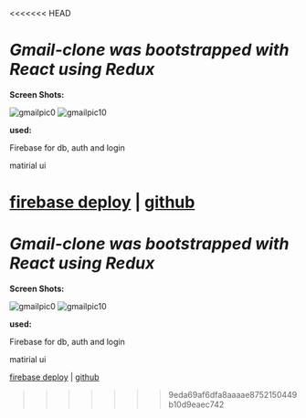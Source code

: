 <<<<<<< HEAD
# _Gmail-clone was bootstrapped with React using Redux_

**Screen Shots:**

![gmailpic0](https://user-images.githubusercontent.com/80868084/133536198-53b5cc1e-9094-4ba9-9d4b-6c4c61f0534b.jpg)
![gmailpic10](https://user-images.githubusercontent.com/80868084/133536213-4d0be68d-09ab-47ba-a7e6-30557ab7bf97.jpg)

**used:**

Firebase for db, auth and login

matirial ui

[firebase deploy](https://fir-c3a65.web.app/) |
[github](https://github.com/OritLeshem/gmail-clone)
=======
# *Gmail-clone was bootstrapped with React using Redux*

**Screen Shots:**



![gmailpic0](https://user-images.githubusercontent.com/80868084/133536198-53b5cc1e-9094-4ba9-9d4b-6c4c61f0534b.jpg)
![gmailpic10](https://user-images.githubusercontent.com/80868084/133536213-4d0be68d-09ab-47ba-a7e6-30557ab7bf97.jpg)








**used:**

Firebase for db, auth and login

matirial ui

[firebase deploy](https://fir-c3a65.web.app/)  |
  [github](https://github.com/OritLeshem/gmail-clone)
>>>>>>> 9eda69af6dfa8aaaae8752150449b10d9eaec742
